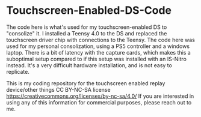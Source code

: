 # Touchscreen-Enabled-DS-Code

The code here is what's used for my touchscreen-enabled DS to "consolize" it. I installed a Teensy 4.0 to the DS and replaced the touchscreen driver chip with connections to the Teensy. The code here was used for my personal consolization, using a PS5 controller and a windows laptop. There is a bit of latency with the capture cards, which makes this a suboptimal setup compared to if this setup was installed with an IS-Nitro instead. It's a very difficult hardware installation, and is not easy to replicate.

This is my coding repository for the touchscreen enabled replay device/other things
CC BY-NC-SA license https://creativecommons.org/licenses/by-nc-sa/4.0/
If you are interested in using any of this information for commercial purposes, please reach out to me.
